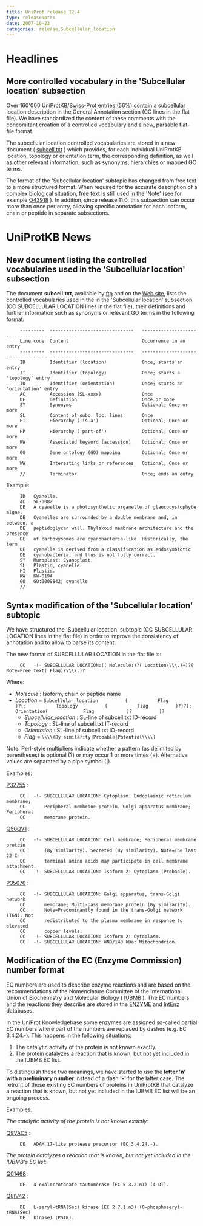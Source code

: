 ```yaml
---
title: UniProt release 12.4
type: releaseNotes
date: 2007-10-23
categories: release,Subcellular_location
---
```


# Headlines

## More controlled vocabulary in the 'Subcellular location' subsection

Over [160'000 UniProtKB/Swiss-Prot entries](http://www.uniprot.org/uniprot/?query=annotation%3A%28type%3A%22subcellular+location%22%29+AND+reviewed%3Ayes) (56%) contain a subcellular location description in the General Annotation section (CC lines in the flat file). We have standardized the content of these comments with the concomitant creation of a controlled vocabulary and a new, parsable flat-file format.

The subcellular location controlled vocabularies are stored in a new document ( [subcell.txt](https://ftp.uniprot.org/pub/databases/uniprot/current_release/knowledgebase/complete/docs/subcell) ) which provides, for each individual UniProtKB location, topology or orientation term, the corresponding definition, as well as other relevant information, such as synonyms, hierarchies or mapped GO terms.

The format of the 'Subcellular location' subtopic has changed from free text to a more structured format. When required for the accurate description of a complex biological situation, free text is still used in the 'Note' (see for example [O43918](http://www.uniprot.org/uniprot/O43918#section_comments) ). In addition, since release 11.0, this subsection can occur more than once per entry, allowing specific annotation for each isoform, chain or peptide in separate subsections.

# UniProtKB News

## New document listing the controlled vocabularies used in the 'Subcellular location' subsection

The document **subcell.txt**, available by [ftp](ftp://ftp.uniprot.org/pub/databases/uniprot/knowledgebase/docs/subcell.txt) and on the [Web site](https://ftp.uniprot.org/pub/databases/uniprot/current_release/knowledgebase/complete/docs/subcell), lists the controlled vocabularies used in the in the 'Subcellular location' subsection (CC SUBCELLULAR LOCATION lines in the flat file), their definitions and further information such as synonyms or relevant GO terms in the following format:

         ---------  -------------------------------   ----------------------------------------------
         Line code  Content                           Occurrence in an entry
         ---------  -------------------------------   ----------------------------------------------
         ID         Identifier (location)             Once; starts an entry
         IT         Identifier (topology)             Once; starts a 'topology' entry
         IO         Identifier (orientation)          Once; starts an 'orientation' entry
         AC         Accession (SL-xxxx)               Once
         DE         Definition                        Once or more
         SY         Synonyms                          Optional; Once or more
         SL         Content of subc. loc. lines       Once
         HI         Hierarchy ('is-a')                Optional; Once or more
         HP         Hierarchy ('part-of')             Optional; Once or more
         KW         Associated keyword (accession)    Optional; Once or more
         GO         Gene ontology (GO) mapping        Optional; Once or more
         WW         Interesting links or references   Optional; Once or more
         //         Terminator                        Once; ends an entry
        

Example:

         ID   Cyanelle.
         AC   SL-0082
         DE   A cyanelle is a photosynthetic organelle of glaucocystophyte algae.
         DE   Cyanelles are surrounded by a double membrane and, in between, a
         DE   peptidoglycan wall. Thylakoid membrane architecture and the presence
         DE   of carboxysomes are cyanobacteria-like. Historically, the term
         DE   cyanelle is derived from a classification as endosymbiotic
         DE   cyanobacteria, and thus is not fully correct.
         SY   Muroplast; Cyanoplast.
         SL   Plastid, cyanelle.
         HI   Plastid.
         KW   KW-0194
         GO   GO:0009842; cyanelle
         //
        

## Syntax modification of the 'Subcellular location' subtopic

We have structured the 'Subcellular location' subtopic (CC SUBCELLULAR LOCATION lines in the flat file) in order to improve the consistency of annotation and to allow to parse its content.

The new format of SUBCELLULAR LOCATION in the flat file is:

         CC   -!- SUBCELLULAR LOCATION:(( Molecule:)?( Location\\\\.)+)?( Note=Free_text( Flag)?\\\\.)?
        

Where:

-   *Molecule* : Isoform, chain or peptide name
-   *Location* = `Subcellular_location          (           Flag          )?(;           Topology          (           Flag          )?)?(;           Orientation(             Flag            )?          )?`
    -   *Subcellular\_location* : SL-line of subcell.txt ID-record
    -   *Topology* : SL-line of subcell.txt IT-record
    -   *Orientation* : SL-line of subcell.txt IO-record
    -   *Flag* = `\\\\(By similarity|Probable|Potential\\\\)`

Note: Perl-style multipliers indicate whether a pattern (as delimited by parentheses) is optional (?) or may occur 1 or more times (+). Alternative values are separated by a pipe symbol (\|).

Examples:

[P32755](http://www.uniprot.org/uniprot/P32755#section_comments) :

         CC   -!- SUBCELLULAR LOCATION: Cytoplasm. Endoplasmic reticulum membrane;
         CC       Peripheral membrane protein. Golgi apparatus membrane; Peripheral
         CC       membrane protein.
        

[Q96QV1](http://www.uniprot.org/uniprot/Q96QV1#section_comments) :

         CC   -!- SUBCELLULAR LOCATION: Cell membrane; Peripheral membrane protein
         CC       (By similarity). Secreted (By similarity). Note=The last 22 C-
         CC       terminal amino acids may participate in cell membrane attachment.
         CC   -!- SUBCELLULAR LOCATION: Isoform 2: Cytoplasm (Probable).
        

[P35670](http://www.uniprot.org/uniprot/P35670#section_comments) :

         CC   -!- SUBCELLULAR LOCATION: Golgi apparatus, trans-Golgi network
         CC       membrane; Multi-pass membrane protein (By similarity).
         CC       Note=Predominantly found in the trans-Golgi network (TGN). Not
         CC       redistributed to the plasma membrane in response to elevated
         CC       copper levels.
         CC   -!- SUBCELLULAR LOCATION: Isoform 2: Cytoplasm.
         CC   -!- SUBCELLULAR LOCATION: WND/140 kDa: Mitochondrion.
        

## Modification of the EC (Enzyme Commission) number format

EC numbers are used to describe enzyme reactions and are based on the recommendations of the Nomenclature Committee of the International Union of Biochemistry and Molecular Biology ( [IUBMB](http://www.chem.qmul.ac.uk/iubmb/enzyme/) ). The EC numbers and the reactions they describe are stored in the [ENZYME](http://www.expasy.org/enzyme/) and [IntEnz](http://www.ebi.ac.uk/intenz/) databases.

In the UniProt Knowledgebase some enzymes are assigned so-called partial EC numbers where part of the numbers are replaced by dashes (e.g. EC 3.4.24.-). This happens in the following situations:

1.  The catalytic activity of the protein is not known exactly.
2.  The protein catalyzes a reaction that is known, but not yet included in the IUBMB EC list.

To distinguish these two meanings, we have started to use the **letter 'n' with a preliminary number** instead of a dash **'-'** for the latter case. The retrofit of those existing EC numbers of proteins in UniProtKB that catalyze a reaction that is known, but not yet included in the IUBMB EC list will be an ongoing process.

Examples:

*The catalytic activity of the protein is not known exactly:*

[Q9VAC5](http://www.uniprot.org/uniprot/Q9VAC5#section_name) :

         DE   ADAM 17-like protease precursor (EC 3.4.24.-).
        

*The protein catalyzes a reaction that is known, but not yet included in the IUBMB's EC list:*

[Q01468](http://www.uniprot.org/uniprot/Q01468#section_name) :

         DE   4-oxalocrotonate tautomerase (EC 5.3.2.n1) (4-OT).
        

[Q8IV42](http://www.uniprot.org/uniprot/Q8IV42#section_name) :

         DE   L-seryl-tRNA(Sec) kinase (EC 2.7.1.n3) (O-phosphoseryl-tRNA(Sec)
         DE   kinase) (PSTK).
        
